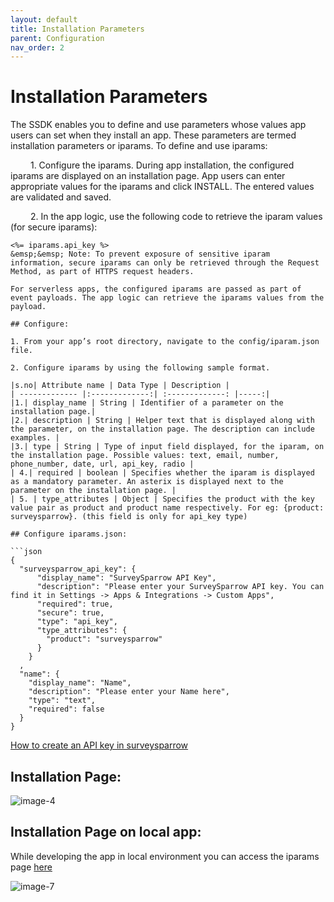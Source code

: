 ```yaml
---
layout: default
title: Installation Parameters
parent: Configuration
nav_order: 2
---
```

# Installation Parameters

The SSDK enables you to define and use parameters whose values app users can set when they install an app. These parameters are termed installation parameters or iparams. To define and use iparams:

&emsp;&emsp; 1. Configure the iparams. During app installation, the configured iparams are displayed on an installation page. App users can enter appropriate values for the iparams and click INSTALL. The entered values are validated and saved.

&emsp;&emsp; 2. In the app logic, use the following code to retrieve the iparam values (for secure iparams):

```plaintext
<%= iparams.api_key %>
&emsp;&emsp; Note: To prevent exposure of sensitive iparam information, secure iparams can only be retrieved through the Request Method, as part of HTTPS request headers.

For serverless apps, the configured iparams are passed as part of event payloads. The app logic can retrieve the iparams values from the payload.

## Configure:

1. From your app’s root directory, navigate to the config/iparam.json file.

2. Configure iparams by using the following sample format.
 
|s.no| Attribute name | Data Type | Description |
| ------------- |:-------------:| :-------------: |-----:|
|1.| display_name | String | Identifier of a parameter on the installation page.|
|2.| description | String | Helper text that is displayed along with the parameter, on the installation page. The description can include examples. |
|3.| type | String | Type of input field displayed, for the iparam, on the installation page. Possible values: text, email, number, phone_number, date, url, api_key, radio |
| 4.| required | boolean | Specifies whether the iparam is displayed as a mandatory parameter. An asterix is displayed next to the parameter on the installation page. |
| 5. | type_attributes | Object | Specifies the product with the key value pair as product and product name respectively. For eg: {product: surveysparrow}. (this field is only for api_key type)

## Configure iparams.json:

```json 
{
  "surveysparrow_api_key": {
      "display_name": "SurveySparrow API Key",
      "description": "Please enter your SurveySparrow API key. You can find it in Settings -> Apps & Integrations -> Custom Apps",
      "required": true,
      "secure": true,
      "type": "api_key",
      "type_attributes": {
        "product": "surveysparrow"
      }
    }
  ,
  "name": {
    "display_name": "Name",
    "description": "Please enter your Name here",
    "type": "text",
    "required": false
  }
}

```

[How to create an API key in surveysparrow](https://support.surveysparrow.com/hc/en-us/articles/7080599894173-Integrating-with-Third-party-applications-using-SurveySparrow-API)

## Installation Page:

![image-4](https://static.surveysparrow.com/application/marketplace/ssdk-assets/image4.png)

## Installation Page on local app:

While developing the app in local environment you can access the iparams page [here](https://localhost:30001/custom_configs)

![image-7](https://static.surveysparrow.com/application/marketplace/ssdk-assets/image7.png)



